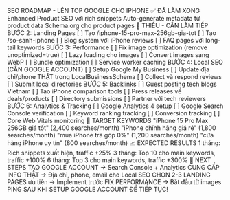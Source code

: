 SEO ROADMAP - LÊN TOP GOOGLE CHO IPHONE
✅ ĐÃ LÀM XONG
Enhanced Product SEO với rich snippets
Auto-generate metadata từ product data
Schema.org cho product pages
🚧 THIẾU - CẦN LÀM TIẾP
BƯỚC 2: Landing Pages
[ ] Tạo /iphone-15-pro-max-256gb-gia-tot
[ ] Tạo /so-sanh-iphone
[ ] Blog system với iPhone reviews
[ ] FAQ pages với long-tail keywords
BƯỚC 3: Performance
[ ] Fix image optimization (remove unoptimized=true)
[ ] Lazy loading cho images
[ ] Convert images sang WebP
[ ] Bundle optimization
[ ] Service worker caching
BƯỚC 4: Local SEO (CẦN GOOGLE ACCOUNT)
[ ] Setup Google My Business
[ ] Update địa chỉ/phone THẬT trong LocalBusinessSchema
[ ] Collect và respond reviews
[ ] Submit local directories
BƯỚC 5: Backlinks
[ ] Guest posting tech blogs Vietnam
[ ] Tạo iPhone comparison tools
[ ] Press releases về deals/products
[ ] Directory submissions
[ ] Partner với tech reviewers
BƯỚC 6: Analytics & Tracking
[ ] Google Analytics 4 setup
[ ] Google Search Console verification
[ ] Keyword ranking tracking
[ ] Conversion tracking
[ ] Core Web Vitals monitoring
🎯 TARGET KEYWORDS
"iPhone 15 Pro Max 256GB giá tốt" (2,400 searches/month)
"iPhone chính hãng giá rẻ" (1,800 searches/month)
"mua iPhone trả góp 0%" (1,200 searches/month)
"cửa hàng iPhone uy tín" (800 searches/month)
📈 EXPECTED RESULTS
1 tháng: Rich snippets xuất hiện, traffic +25%
3 tháng: Top 10 cho main keywords, traffic +100%
6 tháng: Top 3 cho main keywords, traffic +300%
🚀 NEXT STEPS
TẠO GOOGLE ACCOUNT → Search Console + Analytics
CUNG CẤP INFO THẬT → Địa chỉ, phone, email cho Local SEO
CHỌN 2-3 LANDING PAGES ưu tiên → Implement trước
FIX PERFORMANCE → Bắt đầu từ images
PING SAU KHI SETUP GOOGLE ACCOUNT ĐỂ TIẾP TỤC!
